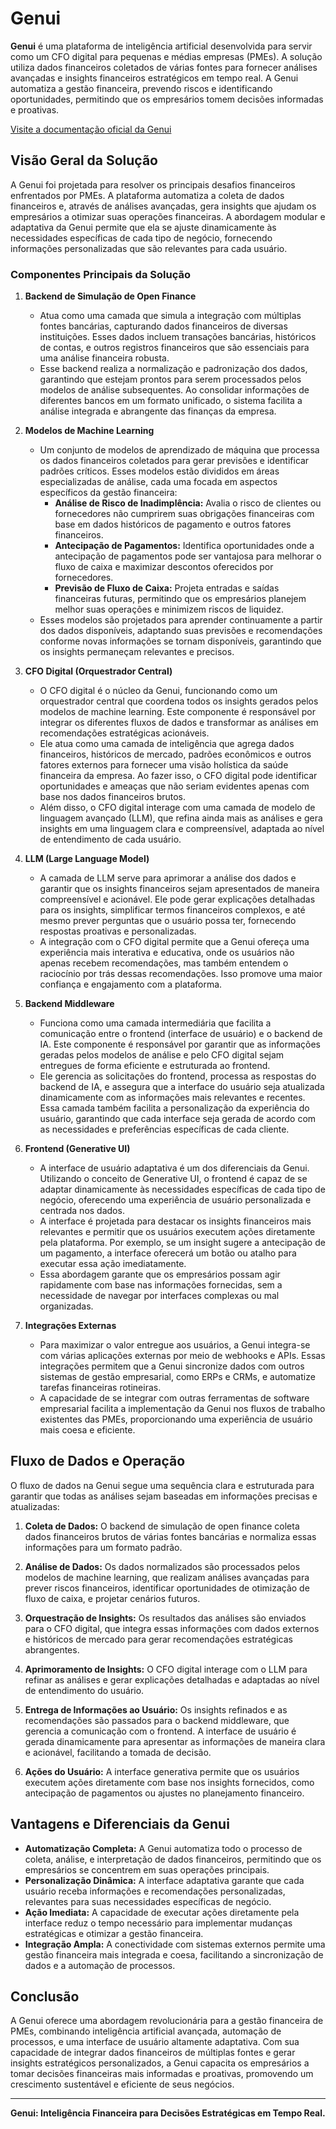 # Genui

**Genui** é uma plataforma de inteligência artificial desenvolvida para servir como um CFO digital para pequenas e médias empresas (PMEs). A solução utiliza dados financeiros coletados de várias fontes para fornecer análises avançadas e insights financeiros estratégicos em tempo real. A Genui automatiza a gestão financeira, prevendo riscos e identificando oportunidades, permitindo que os empresários tomem decisões informadas e proativas.

[Visite a documentação oficial da Genui](https://noymaxx.gitbook.io/genui-1)

## Visão Geral da Solução

A Genui foi projetada para resolver os principais desafios financeiros enfrentados por PMEs. A plataforma automatiza a coleta de dados financeiros e, através de análises avançadas, gera insights que ajudam os empresários a otimizar suas operações financeiras. A abordagem modular e adaptativa da Genui permite que ela se ajuste dinamicamente às necessidades específicas de cada tipo de negócio, fornecendo informações personalizadas que são relevantes para cada usuário.

### Componentes Principais da Solução

1. **Backend de Simulação de Open Finance**
   - Atua como uma camada que simula a integração com múltiplas fontes bancárias, capturando dados financeiros de diversas instituições. Esses dados incluem transações bancárias, históricos de contas, e outros registros financeiros que são essenciais para uma análise financeira robusta.
   - Esse backend realiza a normalização e padronização dos dados, garantindo que estejam prontos para serem processados pelos modelos de análise subsequentes. Ao consolidar informações de diferentes bancos em um formato unificado, o sistema facilita a análise integrada e abrangente das finanças da empresa.

2. **Modelos de Machine Learning**
   - Um conjunto de modelos de aprendizado de máquina que processa os dados financeiros coletados para gerar previsões e identificar padrões críticos. Esses modelos estão divididos em áreas especializadas de análise, cada uma focada em aspectos específicos da gestão financeira:
     - **Análise de Risco de Inadimplência:** Avalia o risco de clientes ou fornecedores não cumprirem suas obrigações financeiras com base em dados históricos de pagamento e outros fatores financeiros.
     - **Antecipação de Pagamentos:** Identifica oportunidades onde a antecipação de pagamentos pode ser vantajosa para melhorar o fluxo de caixa e maximizar descontos oferecidos por fornecedores.
     - **Previsão de Fluxo de Caixa:** Projeta entradas e saídas financeiras futuras, permitindo que os empresários planejem melhor suas operações e minimizem riscos de liquidez.
   - Esses modelos são projetados para aprender continuamente a partir dos dados disponíveis, adaptando suas previsões e recomendações conforme novas informações se tornam disponíveis, garantindo que os insights permaneçam relevantes e precisos.

3. **CFO Digital (Orquestrador Central)**
   - O CFO digital é o núcleo da Genui, funcionando como um orquestrador central que coordena todos os insights gerados pelos modelos de machine learning. Este componente é responsável por integrar os diferentes fluxos de dados e transformar as análises em recomendações estratégicas acionáveis.
   - Ele atua como uma camada de inteligência que agrega dados financeiros, históricos de mercado, padrões econômicos e outros fatores externos para fornecer uma visão holística da saúde financeira da empresa. Ao fazer isso, o CFO digital pode identificar oportunidades e ameaças que não seriam evidentes apenas com base nos dados financeiros brutos.
   - Além disso, o CFO digital interage com uma camada de modelo de linguagem avançado (LLM), que refina ainda mais as análises e gera insights em uma linguagem clara e compreensível, adaptada ao nível de entendimento de cada usuário.

4. **LLM (Large Language Model)**
   - A camada de LLM serve para aprimorar a análise dos dados e garantir que os insights financeiros sejam apresentados de maneira compreensível e acionável. Ele pode gerar explicações detalhadas para os insights, simplificar termos financeiros complexos, e até mesmo prever perguntas que o usuário possa ter, fornecendo respostas proativas e personalizadas.
   - A integração com o CFO digital permite que a Genui ofereça uma experiência mais interativa e educativa, onde os usuários não apenas recebem recomendações, mas também entendem o raciocínio por trás dessas recomendações. Isso promove uma maior confiança e engajamento com a plataforma.

5. **Backend Middleware**
   - Funciona como uma camada intermediária que facilita a comunicação entre o frontend (interface de usuário) e o backend de IA. Este componente é responsável por garantir que as informações geradas pelos modelos de análise e pelo CFO digital sejam entregues de forma eficiente e estruturada ao frontend.
   - Ele gerencia as solicitações do frontend, processa as respostas do backend de IA, e assegura que a interface do usuário seja atualizada dinamicamente com as informações mais relevantes e recentes. Essa camada também facilita a personalização da experiência do usuário, garantindo que cada interface seja gerada de acordo com as necessidades e preferências específicas de cada cliente.

6. **Frontend (Generative UI)**
   - A interface de usuário adaptativa é um dos diferenciais da Genui. Utilizando o conceito de Generative UI, o frontend é capaz de se adaptar dinamicamente às necessidades específicas de cada tipo de negócio, oferecendo uma experiência de usuário personalizada e centrada nos dados.
   - A interface é projetada para destacar os insights financeiros mais relevantes e permitir que os usuários executem ações diretamente pela plataforma. Por exemplo, se um insight sugere a antecipação de um pagamento, a interface oferecerá um botão ou atalho para executar essa ação imediatamente.
   - Essa abordagem garante que os empresários possam agir rapidamente com base nas informações fornecidas, sem a necessidade de navegar por interfaces complexas ou mal organizadas.

7. **Integrações Externas**
   - Para maximizar o valor entregue aos usuários, a Genui integra-se com várias aplicações externas por meio de webhooks e APIs. Essas integrações permitem que a Genui sincronize dados com outros sistemas de gestão empresarial, como ERPs e CRMs, e automatize tarefas financeiras rotineiras.
   - A capacidade de se integrar com outras ferramentas de software empresarial facilita a implementação da Genui nos fluxos de trabalho existentes das PMEs, proporcionando uma experiência de usuário mais coesa e eficiente.

## Fluxo de Dados e Operação

O fluxo de dados na Genui segue uma sequência clara e estruturada para garantir que todas as análises sejam baseadas em informações precisas e atualizadas:

1. **Coleta de Dados:** O backend de simulação de open finance coleta dados financeiros brutos de várias fontes bancárias e normaliza essas informações para um formato padrão.
   
2. **Análise de Dados:** Os dados normalizados são processados pelos modelos de machine learning, que realizam análises avançadas para prever riscos financeiros, identificar oportunidades de otimização de fluxo de caixa, e projetar cenários futuros.

3. **Orquestração de Insights:** Os resultados das análises são enviados para o CFO digital, que integra essas informações com dados externos e históricos de mercado para gerar recomendações estratégicas abrangentes.

4. **Aprimoramento de Insights:** O CFO digital interage com o LLM para refinar as análises e gerar explicações detalhadas e adaptadas ao nível de entendimento do usuário.

5. **Entrega de Informações ao Usuário:** Os insights refinados e as recomendações são passados para o backend middleware, que gerencia a comunicação com o frontend. A interface de usuário é gerada dinamicamente para apresentar as informações de maneira clara e acionável, facilitando a tomada de decisão.

6. **Ações do Usuário:** A interface generativa permite que os usuários executem ações diretamente com base nos insights fornecidos, como antecipação de pagamentos ou ajustes no planejamento financeiro.

## Vantagens e Diferenciais da Genui

- **Automatização Completa:** A Genui automatiza todo o processo de coleta, análise, e interpretação de dados financeiros, permitindo que os empresários se concentrem em suas operações principais.
- **Personalização Dinâmica:** A interface adaptativa garante que cada usuário receba informações e recomendações personalizadas, relevantes para suas necessidades específicas de negócio.
- **Ação Imediata:** A capacidade de executar ações diretamente pela interface reduz o tempo necessário para implementar mudanças estratégicas e otimizar a gestão financeira.
- **Integração Ampla:** A conectividade com sistemas externos permite uma gestão financeira mais integrada e coesa, facilitando a sincronização de dados e a automação de processos.

## Conclusão

A Genui oferece uma abordagem revolucionária para a gestão financeira de PMEs, combinando inteligência artificial avançada, automação de processos, e uma interface de usuário altamente adaptativa. Com sua capacidade de integrar dados financeiros de múltiplas fontes e gerar insights estratégicos personalizados, a Genui capacita os empresários a tomar decisões financeiras mais informadas e proativas, promovendo um crescimento sustentável e eficiente de seus negócios.

---
**Genui: Inteligência Financeira para Decisões Estratégicas em Tempo Real.**
